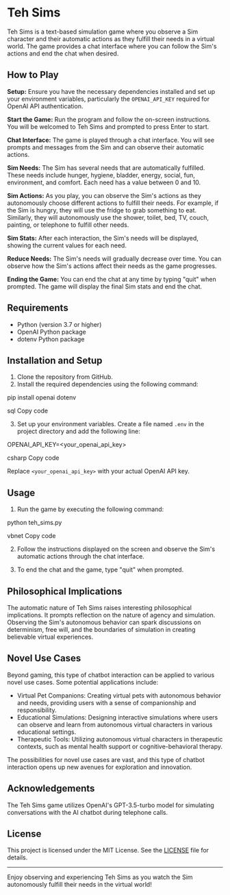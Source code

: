 # Teh Sims

Teh Sims is a text-based simulation game where you observe a Sim character and their automatic actions as they fulfill their needs in a virtual world. The game provides a chat interface where you can follow the Sim's actions and end the chat when desired.

## How to Play

**Setup:**
Ensure you have the necessary dependencies installed and set up your environment variables, particularly the `OPENAI_API_KEY` required for OpenAI API authentication.

**Start the Game:**
Run the program and follow the on-screen instructions. You will be welcomed to Teh Sims and prompted to press Enter to start.

**Chat Interface:**
The game is played through a chat interface. You will see prompts and messages from the Sim and can observe their automatic actions.

**Sim Needs:**
The Sim has several needs that are automatically fulfilled. These needs include hunger, hygiene, bladder, energy, social, fun, environment, and comfort. Each need has a value between 0 and 10.

**Sim Actions:**
As you play, you can observe the Sim's actions as they autonomously choose different actions to fulfill their needs. For example, if the Sim is hungry, they will use the fridge to grab something to eat. Similarly, they will autonomously use the shower, toilet, bed, TV, couch, painting, or telephone to fulfill other needs.

**Sim Stats:**
After each interaction, the Sim's needs will be displayed, showing the current values for each need.

**Reduce Needs:**
The Sim's needs will gradually decrease over time. You can observe how the Sim's actions affect their needs as the game progresses.

**Ending the Game:**
You can end the chat at any time by typing "quit" when prompted. The game will display the final Sim stats and end the chat.

## Requirements

- Python (version 3.7 or higher)
- OpenAI Python package
- dotenv Python package

## Installation and Setup

1. Clone the repository from GitHub.
2. Install the required dependencies using the following command:

pip install openai dotenv

sql
Copy code

3. Set up your environment variables. Create a file named `.env` in the project directory and add the following line:

OPENAI_API_KEY=<your_openai_api_key>

csharp
Copy code

Replace `<your_openai_api_key>` with your actual OpenAI API key.

## Usage

1. Run the game by executing the following command:

python teh_sims.py

vbnet
Copy code

2. Follow the instructions displayed on the screen and observe the Sim's automatic actions through the chat interface.

3. To end the chat and the game, type "quit" when prompted.

## Philosophical Implications

The automatic nature of Teh Sims raises interesting philosophical implications. It prompts reflection on the nature of agency and simulation. Observing the Sim's autonomous behavior can spark discussions on determinism, free will, and the boundaries of simulation in creating believable virtual experiences.

## Novel Use Cases

Beyond gaming, this type of chatbot interaction can be applied to various novel use cases. Some potential applications include:

- Virtual Pet Companions: Creating virtual pets with autonomous behavior and needs, providing users with a sense of companionship and responsibility.
- Educational Simulations: Designing interactive simulations where users can observe and learn from autonomous virtual characters in various educational settings.
- Therapeutic Tools: Utilizing autonomous virtual characters in therapeutic contexts, such as mental health support or cognitive-behavioral therapy.

The possibilities for novel use cases are vast, and this type of chatbot interaction opens up new avenues for exploration and innovation.

## Acknowledgements

The Teh Sims game utilizes OpenAI's GPT-3.5-turbo model for simulating conversations with the AI chatbot during telephone calls.

## License

This project is licensed under the MIT License. See the [LICENSE](LICENSE) file for details.

---

Enjoy observing and experiencing Teh Sims as you watch the Sim autonomously fulfill their needs in the virtual world!
